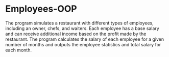 # Employees-OOP

The program simulates a restaurant with different types of employees, including an
owner, chefs, and waiters. Each employee has a base salary and can receive additional income
based on the profit made by the restaurant. The program calculates the salary of each
employee for a given number of months and outputs the employee statistics and total salary for
each month.
